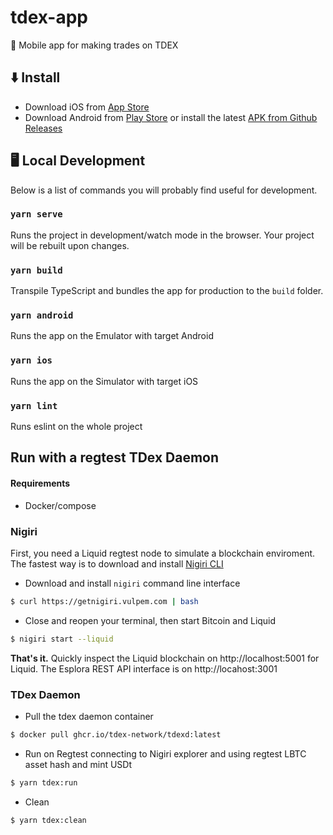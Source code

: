 # tdex-app
📱 Mobile app for making trades on TDEX 

## ⬇️ Install

* Download iOS from [App Store](#)
* Download Android from [Play Store](#) or install the latest [APK from Github Releases](#)


## 🖥 Local Development

Below is a list of commands you will probably find useful for development.

### `yarn serve`

Runs the project in development/watch mode in the browser. Your project will be rebuilt upon changes. 

### `yarn build`

Transpile TypeScript and bundles the app for production to the `build` folder.

### `yarn android`

Runs the app on the Emulator with target Android

### `yarn ios`

Runs the app on the Simulator with target iOS

### `yarn lint`

Runs eslint on the whole project

## Run with a regtest TDex Daemon 

#### Requirements

* Docker/compose

### Nigiri

First, you need a Liquid regtest node to simulate a blockchain enviroment. The fastest way is to download and install [Nigiri CLI](https://github.com/vulpemventures/nigiri)


* Download and install `nigiri` command line interface

```sh
$ curl https://getnigiri.vulpem.com | bash
```

* Close and reopen your terminal, then start Bitcoin and Liquid

```sh
$ nigiri start --liquid
```
**That's it.**
Quickly inspect the Liquid blockchain on http://localhost:5001 for Liquid. The Esplora REST API interface is on http://locahost:3001



### TDex Daemon 

* Pull the tdex daemon container

```sh
$ docker pull ghcr.io/tdex-network/tdexd:latest
```

*  Run on Regtest connecting to Nigiri explorer and using regtest LBTC asset hash and mint USDt

```sh
$ yarn tdex:run
```

* Clean

```sh
$ yarn tdex:clean
```

